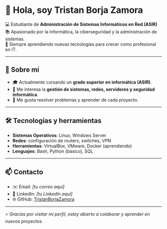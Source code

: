 # 👋 Hola, soy Tristan Borja Zamora

💻 Estudiante de **Administración de Sistemas Informáticos en Red (ASIR)**  
📚 Apasionado por la informática, la ciberseguridad y la administración de sistemas.  
🚀 Siempre aprendiendo nuevas tecnologías para crecer como profesional en IT.  

---

## 🌟 Sobre mí
- 🎓 Actualmente cursando un **grado superior en informática (ASIR)**.  
- 🔧 Me interesa la **gestión de sistemas, redes, servidores y seguridad informática**.  
- 🧠 Me gusta resolver problemas y aprender de cada proyecto.  

---

## 🛠️ Tecnologías y herramientas
- **Sistemas Operativos**: Linux, Windows Server  
- **Redes**: configuración de routers, switches, VPN  
- **Herramientas**: VirtualBox, VMware, Docker (aprendiendo)  
- **Lenguajes**: Bash, Python (básico), SQL  

---

## 📫 Contacto
- ✉️ Email: *[tu correo aquí]*  
- 💼 LinkedIn: *[tu LinkedIn aquí]*  
- 🌐 GitHub: [TristanBorjaZamora](https://github.com/TU-USUARIO)  

---

⭐ *Gracias por visitar mi perfil, estoy abierto a colaborar y aprender en nuevos proyectos.*
